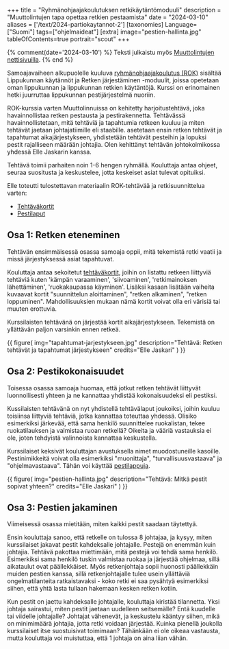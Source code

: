 +++
title = "Ryhmänohjaajakoulutuksen retkikäytäntömoduuli"
description = "Muuttolintujen tapa opettaa retkien pestaamista"
date = "2024-03-10"
aliases = ['/text/2024-partiokaytannot-2']
[taxonomies]
Language=["Suomi"]
tags=["ohjelmaideat"]
[extra]
image="pestien-hallinta.jpg"
tableOfContents=true
portrait="scout"
+++

{% comment(date='2024-03-10') %}
Teksti julkaistu myös [Muuttolintujen nettisivuilla](https://muuttolinnut.fi/ryhmanohjaajakoulutuksen-retkikaytantomoduuli/).
{% end %}

Samoajavaiheen alkupuolelle kuuluva
[ryhmänohjaajakoulutus (ROK)](https://partio-ohjelma.fi/samoajat/ryhmaenohjaajakoulutus)
sisältää Lippukunnan käytännöt ja Retken järjestäminen -moduulit, joissa opetetaan oman lippukunnan ja lippukunnan retkien käytäntöjä. Kurssi on erinomainen hetki juurruttaa lippukunnan pestijärjestelmä nuoriin.

ROK-kurssia varten Muuttolinnuissa on kehitetty harjoitustehtävä, joka havainnollistaa retken pestausta ja pestirakennetta. Tehtävässä havainnollistetaan, mitä tehtäviä ja tapahtumia retkeen kuuluu ja miten tehtävät jaetaan johtajatiimille eli staabille. asetetaan ensin retken tehtävät ja tapahtumat aikajärjestykseen, yhdistetään tehtävät pesteihin ja lopuksi pestit rajalliseen määrään johtajia. Olen kehittänyt tehtävän johtokolmikossa yhdessä Elle Jaskarin kanssa.

Tehtävä toimii parhaiten noin 1-6 hengen ryhmällä. Kouluttaja antaa ohjeet, seuraa suositusta ja keskustelee, jotta keskeiset asiat tulevat opituiksi.

Elle toteutti tulostettavan materiaalin ROK-tehtävää ja retkisuunnittelua varten:

- [Tehtäväkortit](muli_taskikortit.pdf)
- [Pestilaput](muli_retkiroolit.pdf)

## Osa 1: Retken eteneminen

Tehtävän ensimmäisessä osassa samoaja oppii, mitä tekemistä retki vaatii ja missä järjestyksessä asiat tapahtuvat.

Kouluttaja antaa sekoitetut [tehtäväkortit](muli_taskikortit.pdf), joihin on listattu retkeen liittyviä tehtäviä kuten 'kämpän varaaminen', 'siivoaminen', 'retkimainoksen lähettäminen', 'ruokakaupassa käyminen'. Lisäksi kasaan lisätään vaiheita kuvaavat kortit "suunnittelun aloittaminen", "retken alkaminen", "retken loppuminen". Mahdollisuuksien mukaan nämä kortit voivat olla eri värisiä tai muuten erottuvia.

Kurssilaisten tehtävänä on järjestää kortit aikajärjestykseen. Tekemistä on yllättävän paljon varsinkin ennen retkeä.

{{
    figure(
        img="tapahtumat-jarjestykseen.jpg"
        description="Tehtävä: Retken tehtävät ja tapahtumat järjestykseen"
        credits="Elle Jaskari"
    )
}}

## Osa 2: Pestikokonaisuudet

Toisessa osassa samoaja huomaa, että jotkut retken tehtävät liittyvät luonnollisesti yhteen ja ne kannattaa yhdistää kokonaisuudeksi eli pestiksi.

Kussilaisten tehtävänä on nyt yhdistellä tehtävälaput joukoiksi, joihin kuuluu toisiinsa liittyviä tehtäviä, jotka kannattaa toteuttaa yhdessä. Olisiko esimerkiksi järkevää, että sama henkilö suunnittelee ruokalistan, tekee ruokatilauksen ja valmistaa ruoan retkellä? Oikeita ja vääriä vastauksia ei ole, joten tehdyistä valinnoista kannattaa keskustella.

Kurssilaiset keksivät kouluttajan avustuksella nimet muodostuneille kasoille. Pestinimikkeitä voivat olla esimerkiksi "muonittaja", "turvallisuusvastaava" ja "ohjelmavastaava". Tähän voi käyttää [pestilappuja](muli_retkiroolit.pdf).

{{
    figure(
        img="pestien-hallinta.jpg"
        description="Tehtävä: Mitkä pestit sopivat yhteen?"
        credits="Elle Jaskari"
    )
}}

## Osa 3: Pestien jakaminen

Viimeisessä osassa mietitään, miten kaikki pestit saadaan täytettyä.

Ensin kouluttaja sanoo, että retkelle on tulossa 8 johtajaa, ja kysyy, miten kurssilaiset jakavat pestit kahdeksalle johtajalle. Pestejä on enemmän kuin johtajia. Tehtävä pakottaa miettimään, mitä pestejä voi tehdä sama henkilö. Esimerkiksi sama henkilö tuskin valmistaa ruokaa ja järjestää ohjelmaa, sillä aikataulut ovat päällekkäiset. Myös retkenjohtaja sopii huonosti päällekkäin muiden pestien kanssa, sillä retkenjohtajalle tulee usein yllättäviä ongelmatilanteita ratkaistavaksi - koko retki ei saa pysähtyä esimerkiksi siihen, että yhtä lasta tullaan hakemaan kesken retken kotiin.

Kun pestit on jaettu kahdeksalle johtajalle, kouluttaja kiristää tilannetta. Yksi johtaja sairastui, miten pestit jaetaan uudelleen seitsemälle? Entä kuudelle tai viidelle johtajalle? Johtajat vähenevät, ja keskustelu kääntyy siihen, mikä on minimimäärä johtajia, jotta retki voidaan järjestää. Kuinka pienellä joukolla kurssilaiset itse suostuisivat toimimaan? Tähänkään ei ole oikeaa vastausta, mutta kouluttaja voi muistuttaa, että 1 johtaja on aina liian vähän.
